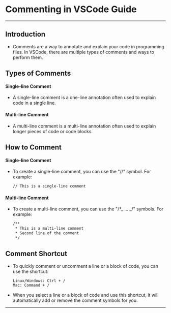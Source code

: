 # Commenting in VSCode Guide

---

## Introduction

- Comments are a way to annotate and explain your code in programming files. In VSCode, there are multiple types of comments and ways to perform them.

## Types of Comments

#### Single-line Comment

- A single-line comment is a one-line annotation often used to explain code in a single line.

#### Multi-line Comment

- A multi-line comment is a multi-line annotation often used to explain longer pieces of code or code blocks.

## How to Comment

#### Single-line Comment

- To create a single-line comment, you can use the "//" symbol. For example:

  ```sh
  // This is a single-line comment
  ```

#### Multi-line Comment

- To create a multi-line comment, you can use the "/\*_ ... _/" symbols. For example:

  ```sh
  /**
   * This is a multi-line comment
   * Second line of the comment
   */
  ```

## Comment Shortcut

- To quickly comment or uncomment a line or a block of code, you can use the shortcut:

  ```sh
  Linux/Windows: Ctrl + /
  Mac: Command + /
  ```

- When you select a line or a block of code and use this shortcut, it will automatically add or remove the comment symbols for you.

---
